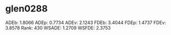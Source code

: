 # glen0288

ADEb: 1.8066
ADEp: 0.7734
ADEv: 2.1243
FDEb: 3.4044
FDEp: 1.4737
FDEv: 3.8578
Rank: 430
WSADE: 1.2709
WSFDE: 2.3753